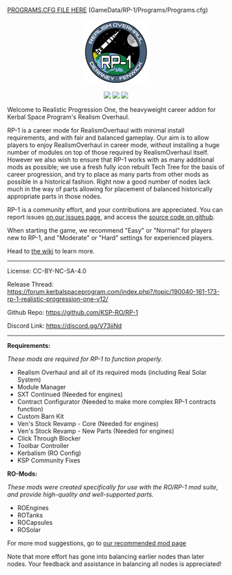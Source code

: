 [PROGRAMS.CFG FILE HERE](https://github.com/Clayell/RP-1/blob/noskopos/GameData/RP-1/Programs/Programs.cfg) (GameData/RP-1/Programs/Programs.cfg)



<p align="center">
 <img src="https://github.com/KSP-RO/RP-1/blob/master/Source/RP-1%20Logo.png" width=150 alt="RP-1 Logo"/>
</p>
<p align="center">
 <a href="https://nightly.link/KSP-RO/RP-1/workflows/build/master/RP-1.zip" rel="nofollow"><img src="https://badgen.net/badge/Nightly%20build/download/blue"></a>
 <a href="https://discord.gg/V73jjNd" rel="nofollow"><img src="https://badgen.net/discord/online-members/V73jjNd?icon=discord"></a>
 <a href="https://github.com/KSP-RO/RP-1/compare/v3.21.0.0...master" rel="nofollow"><img src="https://img.shields.io/github/commits-since/KSP-RO/RP-1/latest"></a>
</p>

Welcome to Realistic Progression One, the heavyweight career addon for Kerbal Space Program's Realism Overhaul.

RP-1 is a career mode for RealismOverhaul with minimal install requirements, and with fair and balanced gameplay. Our aim is to allow players to enjoy RealismOverhaul in career mode, without installing a huge number of modules on top of those required by RealismOverhaul itself. However we also wish to ensure that RP-1 works with as many additional mods as possible; we use a fresh fully icon rebuilt Tech Tree for the basis of career progression, and try to place as many parts from other mods as possible in a historical fashion.  Right now a good number of nodes lack much in the way of parts allowing for placement of balanced historically appropriate parts in those nodes. 

RP-1 is a community effort, and your contributions are appreciated. You can report issues [on our issues page](https://github.com/KSP-RO/RP-1/issues), and access the [source code on github](https://github.com/KSP-RO/RP-1/tree/master). 

When starting the game, we recommend "Easy" or "Normal" for players new to RP-1, and "Moderate" or "Hard" settings for experienced players.

Head to [the wiki](https://github.com/KSP-RO/RP-1/wiki) to learn more.

---

License: CC-BY-NC-SA-4.0

Release Thread: https://forum.kerbalspaceprogram.com/index.php?/topic/190040-161-173-rp-1-realistic-progression-one-v12/

Github Repo:  https://github.com/KSP-RO/RP-1

Discord Link: https://discord.gg/V73jjNd

---

**Requirements:**

*These mods are required for RP-1 to function properly.*
- Realism Overhaul and all of its required mods (including Real Solar System)
- Module Manager
- SXT Continued (Needed for engines)
- Contract Configurator (Needed to make more complex RP-1 contracts function)
- Custom Barn Kit
- Ven's Stock Revamp - Core (Needed for engines)
- Ven's Stock Revamp - New Parts (Needed for engines)
- Click Through Blocker
- Toolbar Controller
- Kerbalism (RO Config)
- KSP Community Fixes

**RO-Mods:**

*These mods were created specifically for use with the RO/RP-1 mod suite, and provide high-quality and well-supported parts.*
- ROEngines
- ROTanks
- ROCapsules
- ROSolar

For more mod suggestions, go to [our recommended mod page](https://github.com/KSP-RO/RP-1/wiki/Extra-Mods-to-Consider)

Note that more effort has gone into balancing earlier nodes than later nodes. Your feedback and assistance in balancing all nodes is appreciated!
